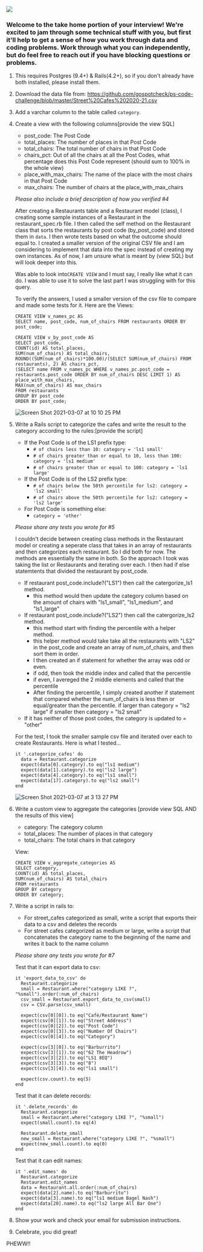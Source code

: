 ![](https://assets-global.website-files.com/5b69e8315733f2850ec22669/5b749a4663ff82be270ff1f5_GSC%20Lockup%20(Orange%20%3A%20Black).svg)

### Welcome to the take home portion of your interview! We're excited to jam through some technical stuff with you, but first it'll help to get a sense of how you work through data and coding problems. Work through what you can independently, but do feel free to reach out if you have blocking questions or problems.

1) This requires Postgres (9.4+) & Rails(4.2+), so if you don't already have both installed, please install them.

2) Download the data file from: https://github.com/gospotcheck/ps-code-challenge/blob/master/Street%20Cafes%202020-21.csv

3) Add a varchar column to the table called `category`. 

4) Create a view with the following columns[provide the view SQL]
    - post_code: The Post Code
    - total_places: The number of places in that Post Code
    - total_chairs: The total number of chairs in that Post Code
    - chairs_pct: Out of all the chairs at all the Post Codes, what percentage does this Post Code represent (should sum to 100% in the whole view)
    - place_with_max_chairs: The name of the place with the most chairs in that Post Code
    - max_chairs: The number of chairs at the place_with_max_chairs
	
    *Please also include a brief description of how you verified #4*
    
    After creating a Restaurants table and a Restaurant model (class), I creating some sample instances of a Restaurant in the 
    restaurant_spec.rb file. I then called the self method on the Restaurant class that sorts the restaurants by post code (by_post_code)
    and stored them in `data`.
    I then wrote tests based on what the outcome should equal to. 
    I created a smaller version of the original CSV file and I am considering to implement that data into the spec instead of creating my own instances. 
    As of now, I am unsure what is meant by (view SQL) but will look deeper into this.
    
    Was able to look into`CREATE VIEW` and I must say, I really like what it can do. 
    I was able to use it to solve the last part I was struggling with for this query. 
    
    To verify the answers, I used a smaller version of the csv file to compare and made some tests for it.
    Here are the Views: 
    
    ```
    CREATE VIEW v_names_pc AS
    SELECT name, post_code, num_of_chairs FROM restaurants ORDER BY post_code;
    
    CREATE VIEW v_by_post_code AS
    SELECT post_code,
    COUNT(id) AS total_places,
    SUM(num_of_chairs) AS total_chairs,
    ROUND((SUM(num_of_chairs)*100.00)/(SELECT SUM(num_of_chairs) FROM restaurants), 2) AS chairs_pct,
    (SELECT name FROM v_names_pc WHERE v_names_pc.post_code = restaurants.post_code ORDER BY num_of_chairs DESC LIMIT 1) AS place_with_max_chairs,
    MAX(num_of_chairs) AS max_chairs
    FROM restaurants
    GROUP BY post_code
    ORDER BY post_code;
    ```
    ![Screen Shot 2021-03-07 at 10 10 25 PM](https://user-images.githubusercontent.com/33795357/110277268-22290b00-7f92-11eb-8674-4682a89c1ef6.png)



5) Write a Rails script to categorize the cafes and write the result to the category according to the rules:[provide the script]
    - If the Post Code is of the LS1 prefix type:
        - `# of chairs less than 10: category = 'ls1 small'`
        - `# of chairs greater than or equal to 10, less than 100: category = 'ls1 medium'`
        - `# of chairs greater than or equal to 100: category = 'ls1 large' `
    - If the Post Code is of the LS2 prefix type: 
        - `# of chairs below the 50th percentile for ls2: category = 'ls2 small'`
        - `# of chairs above the 50th percentile for ls2: category = 'ls2 large'`
    - For Post Code is something else:
        - `category = 'other'`

    *Please share any tests you wrote for #5*
    
    I couldn't decide between creating class methods in the Restaurant model or creating a seperate class that takes in an array of restaurants and then categorizes each restaurant. So I did both for now. The methods are essentially the same in both. 
    So the approach I took was taking the list or Restaurants and iterating over each. I then had if else statemtents that divided the restaurant by post_code. 
    - If restaurant post_code.include?("LS1") then call the catergorize_ls1 method. 
    	- this method would then update the category column based on the amount of chairs with "ls1_small", "ls1_medium", and "ls1_large"
    - If restaurant post_code.include?("LS2") then call the catergorize_ls2 method. 
    	- this method start with finding the percentile with a helper method.
    	- this helper method would take take all the restaurants with "LS2" in the post_code and create an array of num_of_chairs, and then sort them in order.
    	- I then created an if statement for whether the array was odd or even.
    	- if odd, then took the middle index and called that the percentile
    	- if even, I avereged the 2 middle elements and called that the percentile
    	- After finding the percentile, I simply created another if statement that compared whether the num_of_chairs is less then or equal/greater than the percentile. if larger than category = "ls2 large" if smaller then category = "ls2 small"
    - If it has neither of those post codes, the category is updated to = "other"

    For the test, I took the smaller sample csv file and iterated over each to create Restaurants. Here is what I tested...
    ```
    it '.categorize_cafes' do
      data = Restaurant.categorize
      expect(data[0].category).to eq("ls1 medium")
      expect(data[1].category).to eq("ls2 large")
      expect(data[4].category).to eq("ls1 small")
      expect(data[17].category).to eq("ls2 small")
    end
    ```
    ![Screen Shot 2021-03-07 at 3 13 27 PM](https://user-images.githubusercontent.com/33795357/110276894-5fd96400-7f91-11eb-9d34-e9678bab7ce9.png)


6) Write a custom view to aggregate the categories [provide view SQL AND the results of this view]
    - category: The category column
    - total_places: The number of places in that category
    - total_chairs: The total chairs in that category

    View: 
    ```
    CREATE VIEW v_aggregate_categories AS
    SELECT category,
    COUNT(id) AS total_places,
    SUM(num_of_chairs) AS total_chairs
    FROM restaurants
    GROUP BY category
    ORDER BY category;
    ```

7) Write a script in rails to:
    - For street_cafes categorized as small, write a script that exports their data to a csv and deletes the records
    - For street cafes categorized as medium or large, write a script that concatenates the category name to the beginning of the name and writes it back to the name column
	
    *Please share any tests you wrote for #7*
    
    Test that it can export data to csv:
    ```
    it 'export_data_to_csv' do
      Restaurant.categorize
      small = Restaurant.where("category LIKE ?", "%small").order(:num_of_chairs)
      csv_small = Restaurant.export_data_to_csv(small)
      csv = CSV.parse(csv_small)

      expect(csv[0][0]).to eq("Café/Restaurant Name")
      expect(csv[0][1]).to eq("Street Address")
      expect(csv[0][2]).to eq("Post Code")
      expect(csv[0][3]).to eq("Number Of Chairs")
      expect(csv[0][4]).to eq("Category")

      expect(csv[3][0]).to eq("Barburrito")
      expect(csv[3][1]).to eq("62 The Headrow")
      expect(csv[3][2]).to eq("LS1 8EQ")
      expect(csv[3][3]).to eq("8")
      expect(csv[3][4]).to eq("ls1 small")

      expect(csv.count).to eq(5)
    end
    ```
    
    Test that it can delete records:
    ```
    it '.delete_records' do
      Restaurant.categorize
      small = Restaurant.where("category LIKE ?", "%small")
      expect(small.count).to eq(4)

      Restaurant.delete_small
      new_small = Restaurant.where("category LIKE ?", "%small")
      expect(new_small.count).to eq(0)
    end
    ```
    
    Test that it can edit names:
    ```
    it '.edit_names' do
      Restaurant.categorize
      Restaurant.edit_names
      data = Restaurant.all.order(:num_of_chairs)
      expect(data[2].name).to eq("Barburrito")
      expect(data[3].name).to eq("ls1 medium Bagel Nash")
      expect(data[20].name).to eq("ls2 large All Bar One")
    end
    ```

8) Show your work and check your email for submission instructions.

9) Celebrate, you did great! 

PHEWW!!
